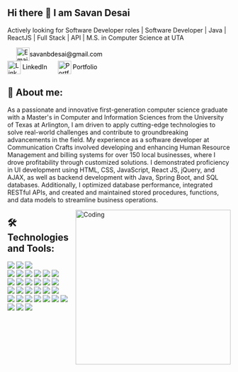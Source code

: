 ## Hi there 👋 I am Savan Desai

<p align="left">
  <Span>Actively looking for Software Developer roles | Software Developer | Java | ReactJS | Full Stack | API | M.S. in Computer Science at UTA </Span>
</p>

<p align="left">
  <a href="mailto:savanbdesai@gmail.com" style="text-decoration: none; color: black; padding-left: 20px; display: flex; align-items: center;">
    <img src="https://img.icons8.com/fluency/48/000000/email-open.png" alt="Email" style="vertical-align: middle;" width="30px">
      savanbdesai@gmail.com
  </a>
  <a href="https://linkedin.com/in/savandesai" style="text-decoration: none; color: black; margin-right: 20px;">
    <img src="https://img.icons8.com/fluency/48/000000/linkedin.png" alt="LinkedIn" style="vertical-align: middle;" width="30px">
    <span>LinkedIn</span>
  </a>
  <a href="https://savandesai.github.io/" style="text-decoration: none; color: black; margin-right: 20px;">
    <img src="https://img.icons8.com/fluency/48/000000/portfolio.png" alt="Portfolio" style="vertical-align: middle;" width="30px">
    <span>Portfolio</span>
  </a>
</p>

## 🏢 About me:
As a passionate and innovative first-generation computer science graduate with a Master's in Computer and Information Sciences from the University of Texas at Arlington, I am driven to apply cutting-edge technologies to solve real-world challenges and contribute to groundbreaking advancements in the field. My experience as a software developer at Communication Crafts involved developing and enhancing Human Resource Management and billing systems for over 150 local businesses, where I drove profitability through customized solutions. I demonstrated proficiency in UI development using HTML, CSS, JavaScript, React JS, jQuery, and AJAX, as well as backend development with Java, Spring Boot, and SQL databases. Additionally, I optimized database performance, integrated RESTful APIs, and created and maintained stored procedures, functions, and data models to streamline business operations.



<img align="right" alt="Coding" width="350" src="https://media.giphy.com/media/qgQUggAC3Pfv687qPC/giphy.gif">

## 🛠 Technologies and Tools:
<p align="left">
  <img src="https://img.shields.io/badge/Java-ED8B00?style=for-the-badge&logo=java&logoColor=white" />
  <img src="https://img.shields.io/badge/C%23-239120?style=for-the-badge&logo=c-sharp&logoColor=white" />
  <img src="https://img.shields.io/badge/Python-3776AB?style=for-the-badge&logo=python&logoColor=white" />
 
  </br>
  <img src="https://img.shields.io/badge/JavaScript-F7DF1E?style=for-the-badge&logo=javascript&logoColor=black" />
  <img src="https://img.shields.io/badge/ReactJS-61DAFB?style=for-the-badge&logo=react&logoColor=black" />
  <img src="https://img.shields.io/badge/Node.js-339933?style=for-the-badge&logo=nodedotjs&logoColor=white" />
  <img src="https://img.shields.io/badge/HTML5-E34F26?style=for-the-badge&logo=html5&logoColor=white" />
  <img src="https://img.shields.io/badge/CSS3-1572B6?style=for-the-badge&logo=css3&logoColor=white" />
  <img src="https://img.shields.io/badge/Angular-DD0031?style=for-the-badge&logo=angular&logoColor=white" />
  
  </br>
  <img src="https://img.shields.io/badge/AJAX-0080FF?style=for-the-badge&logo=ajax&logoColor=white" />
  <img src="https://img.shields.io/badge/jQuery-0769AD?style=for-the-badge&logo=jquery&logoColor=white" />
  <img src="https://img.shields.io/badge/JSP-8F8F8F?style=for-the-badge&logo=jsp&logoColor=white" />
  <img src="https://img.shields.io/badge/XML-FF6600?style=for-the-badge&logo=xml&logoColor=white" />
  <img src="https://img.shields.io/badge/JSON-000000?style=for-the-badge&logo=json&logoColor=white" />
  <img src="https://img.shields.io/badge/EJB-007396?style=for-the-badge&logo=ejb&logoColor=white" />

  </br>
  <img src="https://img.shields.io/badge/Spring%20Boot-6DB33F?style=for-the-badge&logo=spring-boot&logoColor=white" />
  <img src="https://img.shields.io/badge/Spring%20MVC-6DB33F?style=for-the-badge&logo=spring-mvc&logoColor=white" />
  <img src="https://img.shields.io/badge/REST%20API-0052CC?style=for-the-badge&logo=rest-api&logoColor=white" />
  <img src="https://img.shields.io/badge/ASP.NET-512BD4?style=for-the-badge&logo=aspdotnet&logoColor=white" />
  <img src="https://img.shields.io/badge/JSF-FF2D20?style=for-the-badge&logo=jsf&logoColor=white" />
  <img src="https://img.shields.io/badge/Microservices-FFAB00?style=for-the-badge&logo=microservices&logoColor=white" />
  
  </br>
  <img src="https://img.shields.io/badge/SQL-005C84?style=for-the-badge&logo=sql" />
  <img src="https://img.shields.io/badge/MySQL-4479A1?style=for-the-badge&logo=mysql&logoColor=white" />
  <img src="https://img.shields.io/badge/NoSQL-004088?style=for-the-badge&logo=nosql&logoColor=white" />
  <img src="https://img.shields.io/badge/AWS-232F3E?style=for-the-badge&logo=amazon-aws&logoColor=white" />
  <img src="https://img.shields.io/badge/Linux-FCC624?style=for-the-badge&logo=linux&logoColor=black" />
  <img src="https://img.shields.io/badge/Docker-2496ED?style=for-the-badge&logo=docker&logoColor=white" />
  <img src="https://img.shields.io/badge/GitHub-181717?style=for-the-badge&logo=github&logoColor=white" />
  <img src="https://img.shields.io/badge/Postman-FF6C37?style=for-the-badge&logo=postman&logoColor=white" />
  <img src="https://img.shields.io/badge/IntelliJ%20IDEA-000000?style=for-the-badge&logo=intellij-idea&logoColor=white" />
  <img src="https://img.shields.io/badge/Jira-0052CC?style=for-the-badge&logo=jira-software&logoColor=white" />
</p>


